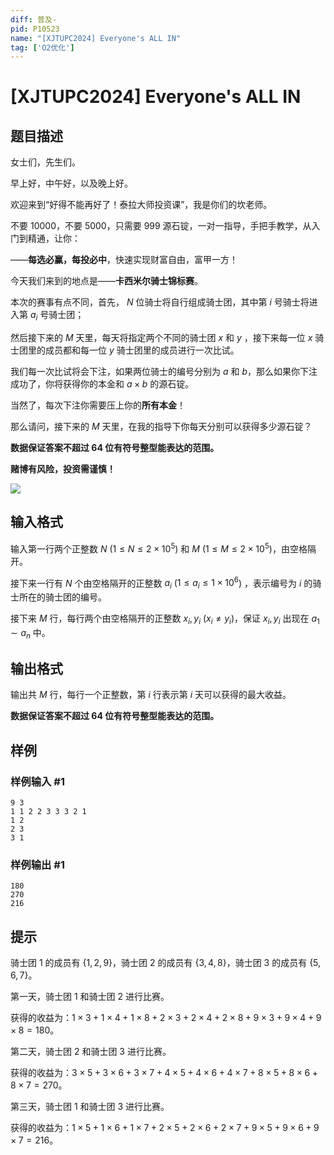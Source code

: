 ```yaml
---
diff: 普及-
pid: P10523
name: "[XJTUPC2024] Everyone's ALL IN"
tag: ['O2优化']
---
```

# [XJTUPC2024] Everyone's ALL IN
## 题目描述


女士们，先生们。

早上好，中午好，以及晚上好。

欢迎来到“好得不能再好了！泰拉大师投资课”，我是你们的坎老师。

不要 10000，不要 5000，只需要 999 源石锭，一对一指导，手把手教学，从入门到精通，让你：


——**每选必赢，每投必中**，快速实现财富自由，富甲一方！

今天我们来到的地点是——**卡西米尔骑士锦标赛**。

本次的赛事有点不同，首先， $N$ 位骑士将自行组成骑士团，其中第 $i$ 号骑士将进入第 $a_i$ 号骑士团；

然后接下来的 $M$ 天里，每天将指定两个不同的骑士团 $x$ 和 $y$ ，接下来每一位 $x$ 骑士团里的成员都和每一位 $y$ 骑士团里的成员进行一次比试。

我们每一次比试将会下注，如果两位骑士的编号分别为 $a$ 和 $b$，那么如果你下注成功了，你将获得你的本金和 $a\times b$ 的源石锭。

当然了，每次下注你需要压上你的**所有本金**！

那么请问，接下来的 $M$ 天里，在我的指导下你每天分别可以获得多少源石锭？

**数据保证答案不超过 64 位有符号整型能表达的范围。**

**赌博有风险，投资需谨慎！**

![](https://cdn.luogu.com.cn/upload/image_hosting/gof3mumx.png)
## 输入格式

输入第一行两个正整数 $N$ ($1\le N \le 2\times 10^5$) 和 $M$ ($1\le M \le 2\times 10^5$)，由空格隔开。

接下来一行有 $N$ 个由空格隔开的正整数 $a_i$ ($1\le a_i \le 1\times 10^6$) ，表示编号为 $i$ 的骑士所在的骑士团的编号。

接下来 $M$ 行，每行两个由空格隔开的正整数 $x_i,y_i$ ($x_i \neq y_i$)，保证 $x_i,y_i$ 出现在 $a_1 \sim a_n$ 中。
## 输出格式

输出共 $M$ 行，每行一个正整数，第 $i$ 行表示第 $i$ 天可以获得的最大收益。

**数据保证答案不超过 64 位有符号整型能表达的范围。**
## 样例

### 样例输入 #1
```
9 3
1 1 2 2 3 3 3 2 1
1 2
2 3
3 1

```
### 样例输出 #1
```
180
270
216

```
## 提示

骑士团 $1$ 的成员有 $\{1,2,9\}$，骑士团 $2$ 的成员有 $\{3,4,8\}$，骑士团 $3$ 的成员有 $\{5,6,7\}$。


第一天，骑士团 $1$ 和骑士团 $2$ 进行比赛。

获得的收益为：$1\times 3+1\times 4+1\times 8+2\times 3+2\times 4+2\times 8+9\times 3+9\times 4+9\times 8=180$。

第二天，骑士团 $2$ 和骑士团 $3$ 进行比赛。

获得的收益为：$3\times 5+3\times 6+3\times 7+4\times 5+4\times 6+4\times 7+8\times 5+8\times 6+8\times 7=270$。

第三天，骑士团 $1$ 和骑士团 $3$ 进行比赛。

获得的收益为：$1\times 5+1\times 6+1\times 7+2\times 5+2\times 6+2\times 7+9\times 5+9\times 6+9\times 7=216$。
